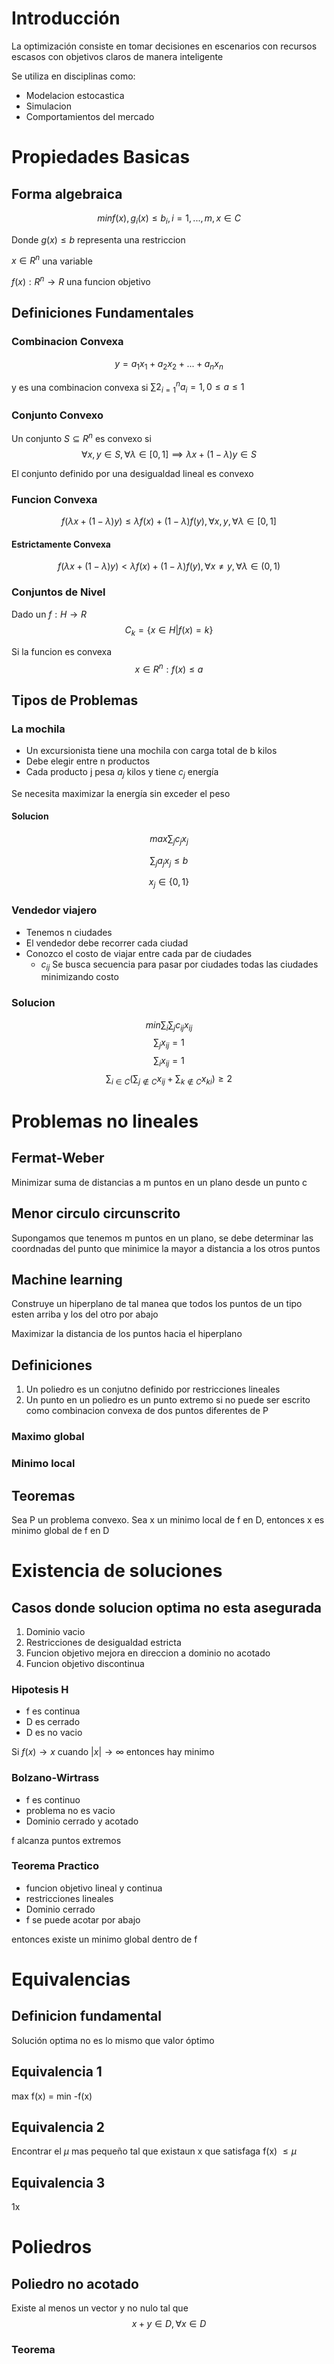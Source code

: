 # Introducción

La optimización consiste en tomar decisiones en escenarios con recursos escasos con objetivos claros de manera inteligente

Se utiliza en disciplinas como:
- Modelacion estocastica
- Simulacion
- Comportamientos del mercado

# Propiedades Basicas
## Forma algebraica
$$min f(x),g_i(x)\leq b_i, i = 1,...,m, x \in C$$

Donde $g(x) \leq b$ representa una restriccion

$x \in R^n$ una variable 

$f(x): R^n \rightarrow R$ una funcion objetivo

## Definiciones Fundamentales
### Combinacion Convexa
$$y = a_1 x_1 + a_2 x_2 + ... + a_n x_n$$

y es una combinacion convexa si $\sum2_{i=1}^n a_i = 1, 0 \leq a \leq 1$

### Conjunto Convexo
Un conjunto $S \subseteq R^n$ es convexo si
$$\forall x,y \in S, \forall \lambda \in [ 0,1 ] \implies \lambda x + (1 - \lambda)y \in S$$

El conjunto definido por una desigualdad lineal es convexo

### Funcion Convexa
$$f(\lambda x + (1-\lambda)y) \leq \lambda f(x) + (1-\lambda)f(y), \forall x,y, \forall \lambda \in [0,1]$$

#### Estrictamente Convexa
$$f(\lambda x + (1-\lambda)y) < \lambda f(x) + (1-\lambda)f(y), \forall x \neq y, \forall \lambda \in (0,1)$$

### Conjuntos de Nivel
Dado un $f: H \rightarrow R$
$$C_k = \{x \in H | f(x) = k \}$$

Si la funcion es convexa
$$x \in R^n : f(x) \leq a$$

## Tipos de Problemas
### La mochila
- Un excursionista tiene una mochila con carga total de b kilos
- Debe elegir entre n productos 
- Cada producto j pesa $a_j$ kilos y tiene $c_j$ energía

Se necesita maximizar la energía sin exceder el peso

#### Solucion
$$max \sum_j c_j x_j$$

$$\sum_j a_j x_j \leq b$$

$$x_j \in \{ 0,1 \}$$

### Vendedor viajero
- Tenemos n ciudades
- El vendedor debe recorrer cada ciudad
- Conozco el costo de viajar entre cada par de ciudades
    - $c_{ij}$
Se busca secuencia para pasar por ciudades todas las ciudades minimizando costo

### Solucion
$$min \sum_i \sum_j c_{ij} x_{ij}$$
$$\sum_j x_{ij} = 1$$
$$\sum_i x_{ij} = 1$$
$$\sum_{i \in C}(\sum_{j\notin C} x_{ij} + \sum_{k \notin C} x_{ki} ) \geq 2 $$

# Problemas no lineales
## Fermat-Weber
Minimizar suma de distancias a m puntos en un plano desde un punto c
## Menor circulo circunscrito
Supongamos que tenemos m puntos en un plano, se debe determinar las coordnadas del punto que minimice la mayor a distancia a los otros puntos

## Machine learning
Construye un hiperplano de tal manea que todos los puntos de un tipo esten arriba y los del otro por abajo

Maximizar la distancia de los puntos hacia el hiperplano

## Definiciones
1. Un poliedro es un conjutno definido por restricciones lineales
2. Un punto en un poliedro es un punto extremo si no puede ser escrito como combinacion convexa de dos puntos diferentes de P

### Maximo global
### Minimo local

## Teoremas
Sea P un problema convexo. Sea x un minimo local de f en D, entonces x es minimo global de f en D

# Existencia de soluciones
## Casos donde solucion optima no esta asegurada
1. Dominio vacio
2. Restricciones de desigualdad estricta
3. Funcion objetivo mejora en direccion a dominio no acotado
4. Funcion objetivo discontinua

### Hipotesis H
- f es continua
- D es cerrado
- D es no vacio

Si $f(x) \rightarrow x$ cuando $|x| \rightarrow \infty$ entonces hay minimo

### Bolzano-Wirtrass
- f es continuo
- problema no es vacio
- Dominio cerrado y acotado

f alcanza puntos extremos


### Teorema Practico
- funcion objetivo lineal y continua
- restricciones lineales
- Dominio cerrado
- f se puede acotar por abajo 

entonces existe un minimo global dentro de f

# Equivalencias
## Definicion fundamental
Solución optima no es lo mismo que valor óptimo

## Equivalencia 1
max f(x) = min -f(x)

## Equivalencia 2
Encontrar el $\mu$ mas pequeño tal que existaun x que satisfaga f(x) $\leq \mu$ 

## Equivalencia 3
1x


# Poliedros
## Poliedro no acotado
Existe al menos un vector y no nulo tal que
$$x+y \in D, \forall x \in D$$

### Teorema
